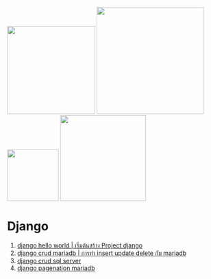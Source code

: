 <img src="https://user-images.githubusercontent.com/89516355/235416221-cf1ccd02-ae8d-45c5-b900-444dd1ae9b47.png" width="205">  <img src="https://user-images.githubusercontent.com/89516355/235416348-6ff88b33-7cd1-4a2e-9529-57512b6a206f.png" width="250">  <img src="https://user-images.githubusercontent.com/89516355/235414368-0ee8b98d-647a-4c17-a031-df3a9b796b20.png" width="120">        <img src="https://user-images.githubusercontent.com/89516355/235414515-ddc2eefb-cf26-4b64-b079-b2545b7dc7af.png" width="200"> 


# Django

1. <a href="#"> django hello world | เริ่มต้นสร้าง Project django </a>
2. <a href="#"> django crud mariadb | การทำ insert update delete กับ mariadb  </a>
3. <a href="#"> django crud sql server </a>
4. <a href="#"> django pagenation mariadb </a>
